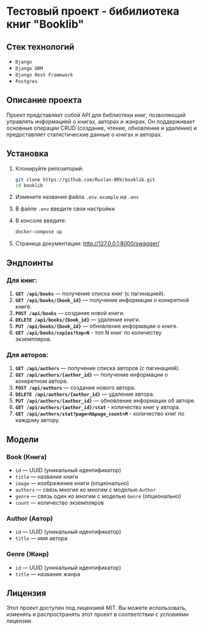 # Тестовый проект - бибилиотека книг "Booklib"

## Стек технологий
- `Django`
- `Django ORM`
- `Django Rest Framework`
- `Postgres`

## Описание проекта

Проект представляет собой API для библиотеки книг, позволяющий управлять информацией о книгах, авторах и жанрах. Он поддерживает основные операции CRUD (создание, чтение, обновление и удаление) и предоставляет статистические данные о книгах и авторах.

## Установка

1. Клонируйте репозиторий:
   ```bash
   git clone https://github.com/Ruslan-BRV/booklib.git
   cd booklib

2. Измените названия файла `.env.example` на `.env`

3. В файле `.env` введите свои настройки

4. В консоле введите:
    ```bash
    docker-compose up

5. Страница документации: http://127.0.0.1:8000/swagger/

## Эндпоинты

### Для книг:

1. **`GET /api/books`** — получение списка книг (с пагинацией).
2. **`GET /api/books/{book_id}`** — получение информации о конкретной книге.
3. **`POST /api/books`** — создание новой книги.
4. **`DELETE /api/books/{book_id}`** — удаление книги.
5. **`PUT /api/books/{book_id}`** — обновление информации о книге.
6. **`GET /api/books/copies?top=N`** - топ N книг по количеству экземпляров.

### Для авторов:

1. **`GET /api/authors`** — получение списка авторов (с пагинацией).
2. **`GET /api/authors/{author_id}`** — получение информации о конкретном авторе.
3. **`POST /api/authors`** — создание нового автора.
4. **`DELETE /api/authors/{author_id}`** — удаление автора.
5. **`PUT /api/authors/{author_id}`** — обновление информации об авторе.
6. **`GET /api/authors/{author_id}/stat`** - количество книг у автора.
7. **`GET /api/authors/stat?page=N&page_count=M`** - количество книг по каждому автору.

## Модели

### Book (Книга)
- `id` — UUID (уникальный идентификатор)
- `title` — название книги
- `image` — изображение книги (опционально)
- `authors` — связь многие ко многим с моделью `Author`
- `genre` — связь один ко многим с моделью `Genre` (опционально)
- `count` — количество экземпляров

### Author (Автор)
- `id` — UUID (уникальный идентификатор)
- `title` — имя автора

### Genre (Жанр)
- `id` — UUID (уникальный идентификатор)
- `title` — название жанра

## Лицензия
Этот проект доступен под лицензией MIT. Вы можете использовать, изменять и распространять этот проект в соответствии с условиями лицензии.
